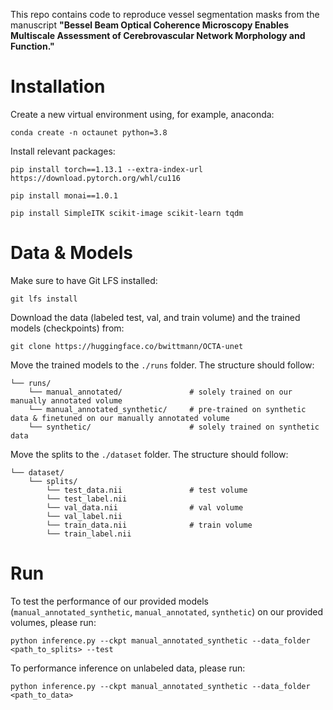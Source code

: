 This repo contains code to reproduce vessel segmentation masks from the manuscript **"Bessel Beam Optical Coherence Microscopy Enables Multiscale Assessment of Cerebrovascular Network Morphology and Function."**

# Installation

Create a new virtual environment using, for example, anaconda:

    conda create -n octaunet python=3.8

Install relevant packages:

    pip install torch==1.13.1 --extra-index-url https://download.pytorch.org/whl/cu116

    pip install monai==1.0.1

    pip install SimpleITK scikit-image scikit-learn tqdm

# Data & Models

Make sure to have Git LFS installed:

    git lfs install

Download the data (labeled test, val, and train volume) and the trained models (checkpoints) from:

    git clone https://huggingface.co/bwittmann/OCTA-unet

Move the trained models to the `./runs` folder. The structure should follow:

    └── runs/
        └── manual_annotated/               # solely trained on our manually annotated volume
        └── manual_annotated_synthetic/     # pre-trained on synthetic data & finetuned on our manually annotated volume
        └── synthetic/                      # solely trained on synthetic data

Move the splits to the `./dataset` folder. The structure should follow:

    └── dataset/
        └── splits/
            └── test_data.nii               # test volume
            └── test_label.nii
            └── val_data.nii                # val volume
            └── val_label.nii
            └── train_data.nii              # train volume
            └── train_label.nii

# Run

To test the performance of our provided models (`manual_annotated_synthetic`, `manual_annotated`, `synthetic`) on our provided volumes, please run:

    python inference.py --ckpt manual_annotated_synthetic --data_folder <path_to_splits> --test

To performance inference on unlabeled data, please run:

    python inference.py --ckpt manual_annotated_synthetic --data_folder <path_to_data>
